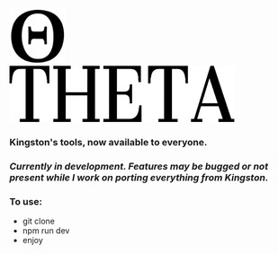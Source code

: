 
<img src ="public/logos/theta-logo.png" width = 100 height = 100>&nbsp;&nbsp;&nbsp;&nbsp;&nbsp;&nbsp;&nbsp;&nbsp;  <img src = "public/logos/theta-text-logo.png" width = 400 height = 100>
### Kingston's tools, now available to everyone.

### *Currently in development. Features may be bugged or not present while I work on porting everything from Kingston.*

### To use:
- git clone
- npm run dev
- enjoy



